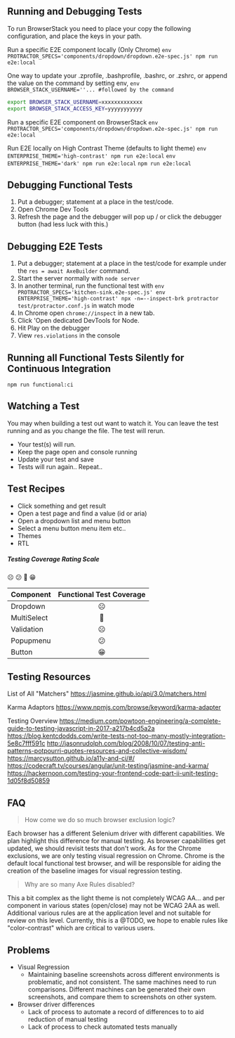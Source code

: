 ## Running and Debugging Tests
To run BrowserStack you need to place your copy the following configuration, and place the keys in your path.

Run a specific E2E component locally (Only Chrome)
 `env PROTRACTOR_SPECS='components/dropdown/dropdown.e2e-spec.js' npm run e2e:local`

One way to update your .zprofile, .bashprofile, .bashrc, or .zshrc, or append the value on the command by setting env, `env BROWSER_STACK_USERNAME=''... #followed by the command`
```sh
export BROWSER_STACK_USERNAME=xxxxxxxxxxxxx
export BROWSER_STACK_ACCESS_KEY=yyyyyyyyyyy
```
Run a specific E2E component on BrowserStack
`env PROTRACTOR_SPECS='components/dropdown/dropdown.e2e-spec.js' npm run e2e:local`

Run E2E locally on High Contrast Theme (defaults to light theme)
`env ENTERPRISE_THEME='high-contrast' npm run e2e:local`
`env ENTERPRISE_THEME='dark' npm run e2e:local`
`npm run e2e:local`

## Debugging Functional Tests
1. Put a debugger; statement at a place in the test/code.
2. Open Chrome Dev Tools
3. Refresh the page and the debugger will pop up / or click the debugger button (had less luck with this.)

## Debugging E2E Tests
1. Put a debugger; statement at a place in the test/code for example under the `res = await AxeBuilder` command.
2. Start the server normally with `node server`
3. In another terminal, run the functional test with `env PROTRACTOR_SPECS='kitchen-sink.e2e-spec.js' env ENTERPRISE_THEME='high-contrast' npx -n=--inspect-brk protractor test/protractor.conf.js` in watch mode
4. In Chrome open `chrome://inspect` in a new tab.
5. Click 'Open dedicated DevTools for Node.
6. Hit Play on the debugger
7. View `res.violations` in the console

## Running all Functional Tests Silently for Continuous Integration
`npm run functional:ci`

## Watching a Test
You may when building a test out want to watch it. You can leave the test running and as you change the file.
The test will rerun.

- Your test(s) will run.
- Keep the page open and console running
- Update your test and save
- Tests will run again.. Repeat..

## Test Recipes
- Click something and get result
- Open a test page and find a value (id or aria)
- Open a dropdown list and menu button
- Select a menu button menu item etc..
- Themes
- RTL

##### Testing Coverage Rating Scale
☹️ 😕 🙂 😁

Component | Functional Test Coverage
------------- | :-------------:
Dropdown | ☹️
MultiSelect | 🙂
Validation | ☹️
Popupmenu | 😕
Button | 😁

## Testing Resources

List of All "Matchers"
https://jasmine.github.io/api/3.0/matchers.html

Karma Adaptors
https://www.npmjs.com/browse/keyword/karma-adapter

Testing Overview
https://medium.com/powtoon-engineering/a-complete-guide-to-testing-javascript-in-2017-a217b4cd5a2a
https://blog.kentcdodds.com/write-tests-not-too-many-mostly-integration-5e8c7fff591c
http://jasonrudolph.com/blog/2008/10/07/testing-anti-patterns-potpourri-quotes-resources-and-collective-wisdom/
https://marcysutton.github.io/a11y-and-ci/#/
https://codecraft.tv/courses/angular/unit-testing/jasmine-and-karma/
https://hackernoon.com/testing-your-frontend-code-part-ii-unit-testing-1d05f8d50859

## FAQ

> How come we do so much browser exclusion logic?

Each browser has a different Selenium driver with different capabilities. We plan highlight this difference for manual testing. As browser capabilities get updated, we should revisit tests that don't work. As for the Chrome exclusions, we are only testing visual regression on Chrome. Chrome is the default local functional test browser, and will be responsible for aiding the creation of the baseline images for visual regression testing.

> Why are so many Axe Rules disabled?

This a bit complex as the light theme is not completely WCAG AA... and per component in various states (open/close) may not be WCAG 2AA as well. Additional various rules are at the application level and not suitable for review on this level. Currently, this is a @TODO, we hope to enable rules like "color-contrast" which are critical to various users.

## Problems
 - Visual Regression
     - Maintaining baseline screenshots across different environments is problematic, and not consistent. The same machines need to run comparisons. Different machines can be generated their own screenshots, and compare them to screenshots on other system.
 - Browser driver differences
    - Lack of process to automate a record of differences to to aid reduction of manual testing
    - Lack of process to check automated tests manually

